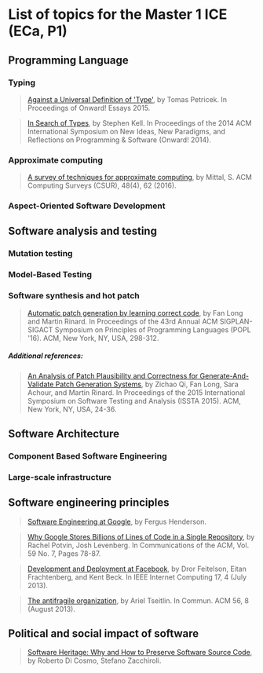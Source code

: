 # List of topics for the Master 1 ICE (ECa, P1)

## Programming Language

### Typing


> [Against a Universal Definition of 'Type'](http://tomasp.net/academic/papers/against-types/index.html), by Tomas Petricek. In Proceedings of Onward! Essays 2015.

> [In Search of Types](http://www.cl.cam.ac.uk/~srk31/research/papers/kell14in-author-version.pdf), by Stephen Kell. In Proceedings of the 2014 ACM International Symposium on New Ideas, New Paradigms, and Reflections on Programming & Software (Onward! 2014). 

### Approximate computing

> [A survey of techniques for approximate computing](https://www.researchgate.net/profile/Sparsh_Mittal/publication/290194892_A_Survey_Of_Techniques_for_Approximate_Computing/links/569570a208ae425c68983c70/A-Survey-Of-Techniques-for-Approximate-Computing.pdf), by Mittal, S. ACM Computing Surveys (CSUR), 48(4), 62 (2016). 

<!--
##### Additional references:

> [DieHard: probabilistic memory safety for unsafe languages](https://people.cs.umass.edu/~emery/pubs/fp014-berger.pdf), by Emery D. Berger and Benjamin G. Zorn. In Proceedings of the 27th ACM SIGPLAN Conference on Programming Language Design and Implementation (PLDI '06).
-->

### Aspect-Oriented Software Development

> 

## Software analysis and testing

### Mutation testing

> 

### Model-Based Testing

> 

### Software synthesis and hot patch

> [Automatic patch generation by learning correct code](https://people.csail.mit.edu/fanl/papers/prophet-popl16.pdf), by Fan Long and Martin Rinard. In Proceedings of the 43rd Annual ACM SIGPLAN-SIGACT Symposium on Principles of Programming Languages (POPL '16). ACM, New York, NY, USA, 298-312.

##### Additional references:

> [An Analysis of Patch Plausibility and Correctness for Generate-And-Validate Patch Generation Systems](http://dspace.mit.edu/bitstream/handle/1721.1/94337/MIT-CSAIL-TR-2015-003.pdf), by Zichao Qi, Fan Long, Sara Achour, and Martin Rinard. In Proceedings of the 2015 International Symposium on Software Testing and Analysis (ISSTA 2015). ACM, New York, NY, USA, 24-36.

## Software Architecture

### Component Based Software Engineering

> 

### Large-scale infrastructure

> 

## Software engineering principles

> [Software Engineering at Google](https://arxiv.org/pdf/1702.01715.pdf), by Fergus Henderson.

> [Why Google Stores Billions of Lines of Code in a Single Repository](https://cacm.acm.org/magazines/2016/7/204032-why-google-stores-billions-of-lines-of-code-in-a-single-repository/fulltext), by Rachel Potvin, Josh Levenberg. In Communications of the ACM, Vol. 59 No. 7, Pages 78-87. 

> [Development and Deployment at Facebook](http://www.frachtenberg.org/eitan/pubs/papers/feitelson13:devops.pdf), by Dror Feitelson, Eitan Frachtenberg, and Kent Beck. In IEEE Internet Computing 17, 4 (July 2013).

> [The antifragile organization](http://queue.acm.org/detail.cfm?id=2499552), by Ariel Tseitlin. In Commun. ACM 56, 8 (August 2013).


## Political and social impact of software

>  [Software Heritage: Why and How to Preserve Software Source Code](https://hal.archives-ouvertes.fr/hal-01590958/document), by Roberto Di Cosmo, Stefano Zacchiroli.